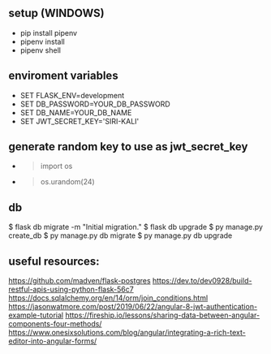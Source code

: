 ## setup (WINDOWS)
* pip install pipenv
* pipenv install 
* pipenv shell

## enviroment variables
* SET FLASK_ENV=development
* SET DB_PASSWORD=YOUR_DB_PASSWORD
* SET DB_NAME=YOUR_DB_NAME
* SET JWT_SECRET_KEY='SIRI-KALI'

## generate random key to use as jwt_secret_key
* >import os
* >os.urandom(24)

## db
 $ flask db migrate -m "Initial migration."
 $ flask db upgrade
 $ py manage.py create_db
 $ py manage.py db migrate
 $ py manage.py db upgrade

## useful resources:
https://github.com/madven/flask-postgres
https://dev.to/dev0928/build-restful-apis-using-python-flask-56c7
https://docs.sqlalchemy.org/en/14/orm/join_conditions.html
https://jasonwatmore.com/post/2019/06/22/angular-8-jwt-authentication-example-tutorial
https://fireship.io/lessons/sharing-data-between-angular-components-four-methods/
https://www.onesixsolutions.com/blog/angular/integrating-a-rich-text-editor-into-angular-forms/